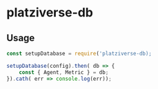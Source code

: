 # platziverse-db

## Usage
 
```js
const setupDatabase = require('platziverse-db);

setupDatabase(config).then( db => {
    const { Agent, Metric } = db; 
}).cath( err => console.log(err));

```